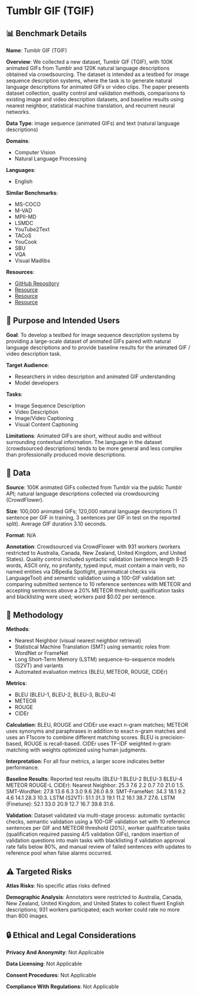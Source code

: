 # Tumblr GIF (TGIF)

## 📊 Benchmark Details

**Name**: Tumblr GIF (TGIF)

**Overview**: We collected a new dataset, Tumblr GIF (TGIF), with 100K animated GIFs from Tumblr and 120K natural language descriptions obtained via crowdsourcing. The dataset is intended as a testbed for image sequence description systems, where the task is to generate natural language descriptions for animated GIFs or video clips. The paper presents dataset collection, quality control and validation methods, comparisons to existing image and video description datasets, and baseline results using nearest neighbor, statistical machine translation, and recurrent neural networks.

**Data Type**: image sequence (animated GIFs) and text (natural language descriptions)

**Domains**:
- Computer Vision
- Natural Language Processing

**Languages**:
- English

**Similar Benchmarks**:
- MS-COCO
- M-VAD
- MPII-MD
- LSMDC
- YouTube2Text
- TACoS
- YouCook
- SBU
- VQA
- Visual Madlibs

**Resources**:
- [GitHub Repository](https://github.com/raingo/TGIF-Release)
- [Resource](https://www.tumblr.com/docs/en/api/v2)
- [Resource](https://goo.gl/xcYjjE)
- [Resource](https://goo.gl/ZGYIYh)

## 🎯 Purpose and Intended Users

**Goal**: To develop a testbed for image sequence description systems by providing a large-scale dataset of animated GIFs paired with natural language descriptions and to provide baseline results for the animated GIF / video description task.

**Target Audience**:
- Researchers in video description and animated GIF understanding
- Model developers

**Tasks**:
- Image Sequence Description
- Video Description
- Image/Video Captioning
- Visual Content Captioning

**Limitations**: Animated GIFs are short, without audio and without surrounding contextual information. The language in the dataset (crowdsourced descriptions) tends to be more general and less complex than professionally produced movie descriptions.

## 💾 Data

**Source**: 100K animated GIFs collected from Tumblr via the public Tumblr API; natural language descriptions collected via crowdsourcing (CrowdFlower).

**Size**: 100,000 animated GIFs; 120,000 natural language descriptions (1 sentence per GIF in training, 3 sentences per GIF in test on the reported split). Average GIF duration 3.10 seconds.

**Format**: N/A

**Annotation**: Crowdsourced via CrowdFlower with 931 workers (workers restricted to Australia, Canada, New Zealand, United Kingdom, and United States). Quality control included syntactic validation (sentence length 8-25 words, ASCII only, no profanity, typed input, must contain a main verb, no named entities via DBpedia Spotlight, grammatical checks via LanguageTool) and semantic validation using a 100-GIF validation set: comparing submitted sentence to 10 reference sentences with METEOR and accepting sentences above a 20% METEOR threshold; qualification tasks and blacklisting were used; workers paid $0.02 per sentence.

## 🔬 Methodology

**Methods**:
- Nearest Neighbor (visual nearest neighbor retrieval)
- Statistical Machine Translation (SMT) using semantic roles from WordNet or FrameNet
- Long Short-Term Memory (LSTM) sequence-to-sequence models (S2VT) and variants
- Automated evaluation metrics (BLEU, METEOR, ROUGE, CIDEr)

**Metrics**:
- BLEU (BLEU-1, BLEU-2, BLEU-3, BLEU-4)
- METEOR
- ROUGE
- CIDEr

**Calculation**: BLEU, ROUGE and CIDEr use exact n-gram matches; METEOR uses synonyms and paraphrases in addition to exact n-gram matches and uses an F1score to combine different matching scores. BLEU is precision-based, ROUGE is recall-based. CIDEr uses TF-IDF weighted n-gram matching with weights optimized using human judgments.

**Interpretation**: For all four metrics, a larger score indicates better performance.

**Baseline Results**: Reported test results (BLEU-1 BLEU-2 BLEU-3 BLEU-4 METEOR ROUGE-L CIDEr): Nearest Neighbor: 25.3 7.6 2.2 0.7 7.0 21.0 1.5. SMT-WordNet: 27.8 13.6 6.3 3.0 9.6 26.0 8.9. SMT-FrameNet: 34.3 18.1 9.2 4.6 14.1 28.3 10.3. LSTM (S2VT): 51.1 31.3 19.1 11.2 16.1 38.7 27.6. LSTM (Finetune): 52.1 33.0 20.9 12.7 16.7 39.8 31.6.

**Validation**: Dataset validated via multi-stage process: automatic syntactic checks, semantic validation using a 100-GIF validation set with 10 reference sentences per GIF and METEOR threshold (20%), worker qualification tasks (qualification required passing 4/5 validation GIFs), random insertion of validation questions into main tasks with blacklisting if validation approval rate falls below 80%, and manual review of failed sentences with updates to reference pool when false alarms occurred.

## ⚠️ Targeted Risks

**Atlas Risks**:
No specific atlas risks defined

**Demographic Analysis**: Annotators were restricted to Australia, Canada, New Zealand, United Kingdom, and United States to collect fluent English descriptions; 931 workers participated; each worker could rate no more than 800 images.

## 🔒 Ethical and Legal Considerations

**Privacy And Anonymity**: Not Applicable

**Data Licensing**: Not Applicable

**Consent Procedures**: Not Applicable

**Compliance With Regulations**: Not Applicable
